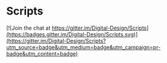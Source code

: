 # Scripts

[![Join the chat at https://gitter.im/Digital-Design/Scripts](https://badges.gitter.im/Digital-Design/Scripts.svg)](https://gitter.im/Digital-Design/Scripts?utm_source=badge&utm_medium=badge&utm_campaign=pr-badge&utm_content=badge)